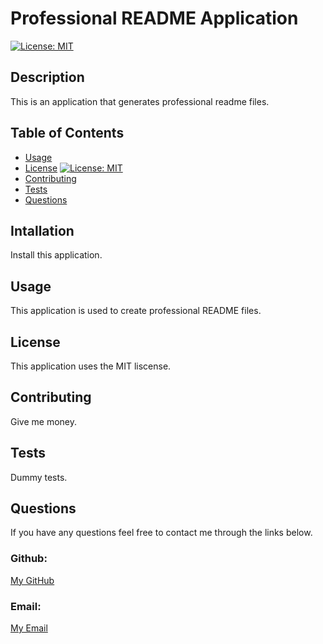 
  # Professional README Application

  [![License: MIT](https://img.shields.io/badge/License-MIT-yellow.svg)](https://opensource.org/licenses/MIT)

  ## Description

  This is an application that generates professional readme files.

  ## Table of Contents
  - [Usage](#usage)
  - [License](#license) [![License: MIT](https://img.shields.io/badge/License-MIT-yellow.svg)](https://opensource.org/licenses/MIT)
  - [Contributing](#contributing)
  - [Tests](#tests)
  - [Questions](#questions)


  ## Intallation

  Install this application.

  ## Usage

  This application is used to create professional README files.

  ## License

  This application uses the MIT liscense.

  ## Contributing

  Give me money.

  ## Tests

  Dummy tests.

  ## Questions
  If you have any questions feel free to contact me through the links below.

  ### Github:

  [My GitHub](https://github.com/christopherrclark)

  ### Email:

  [My Email](mailto:christopherrclark@gmail.com)
  
  